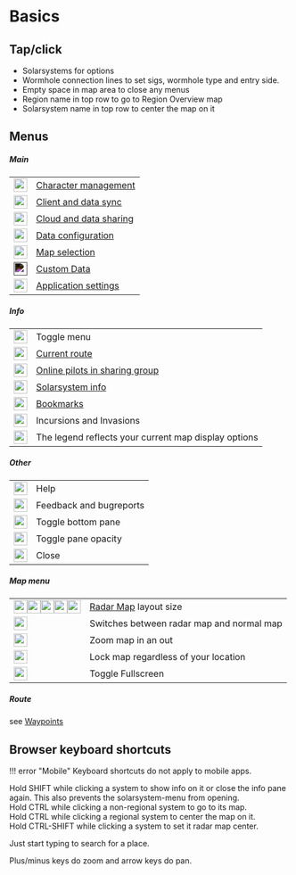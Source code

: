 # Basics

## Tap/click
- Solarsystems for options
- Wormhole connection lines to set sigs, wormhole type and entry side.
- Empty space in map area to close any menus
- Region name in top row to go to Region Overview map
- Solarsystem name in top row to center the map on it

## Menus

##### Main
|  | |
|--|--|
| <img src="https://raw.githubusercontent.com/Risingson/eedocs/master/docs/images/User-100_26_100_off.png" width="24" height="24" > | [Character management](https://eveeye.readthedocs.io/en/latest/sync/character-management/) |
| <img src="https://raw.githubusercontent.com/Risingson/eedocs/master/docs/images/Marker-100_off.png" width="24" height="24" > | [Client and data sync](https://eveeye.readthedocs.io/en/latest/sync/client-synchronisation/) |
| <img src="https://raw.githubusercontent.com/Risingson/eedocs/master/docs/images/Share-100_off.png" width="24" height="24" > | [Cloud and data sharing](https://eveeye.readthedocs.io/en/latest/sharing/cloud/) |
| <img src="https://raw.githubusercontent.com/Risingson/eedocs/master/docs/images/Node-100_off.png" width="24" height="24" > | [Data configuration](https://eveeye.readthedocs.io/en/latest/data/overview/) |
| <img src="https://raw.githubusercontent.com/Risingson/eedocs/master/docs/images/Map-100_off.png" width="24" height="24"> | [Map selection](https://eveeye.readthedocs.io/en/latest/map/layout/) |
| <img src="https://eveeye.com/img/icon/db.png" style="filter:invert(1)" width="24" height="24"> | [Custom Data](https://eveeye.readthedocs.io/en/latest/data/database/) |
| <img src="https://raw.githubusercontent.com/Risingson/eedocs/master/docs/images/Settings-100_off.png" width="24" height="24"> | [Application settings](https://eveeye.readthedocs.io/en/latest/ui/settings/) |

##### Info
|  |  |
|--|--|
| <img src="https://raw.githubusercontent.com/Risingson/eedocs/master/docs/images/Menu-100.png" width="24" height="24"> |  Toggle menu|
| <img src="https://raw.githubusercontent.com/Risingson/eedocs/master/docs/images/rou.png" width="24" height="24"> | [Current route](https://eveeye.readthedocs.io/en/latest/sync/waypoints/) |
| <img src="https://raw.githubusercontent.com/Risingson/eedocs/master/docs/images/grp.png" width="24" height="24"> | [Online pilots in sharing group](https://eveeye.readthedocs.io/en/latest/sharing/cloud/) |
| <img src="https://raw.githubusercontent.com/Risingson/eedocs/master/docs/images/sol.png" width="24" height="24"> | [Solarsystem info](https://eveeye.readthedocs.io/en/latest/ui/solarsystem-info/) |
| <img src="https://raw.githubusercontent.com/Risingson/eedocs/master/docs/images/bmk.png" width="24" height="24"> | [Bookmarks](https://eveeye.readthedocs.io/en/latest/ui/bookmarks) |
| <img src="https://raw.githubusercontent.com/Risingson/eedocs/master/docs/images/inv.png" width="24" height="24"> | Incursions and Invasions|
| <img src="https://raw.githubusercontent.com/Risingson/eedocs/master/docs/images/lgd.png" width="24" height="24"> | The legend reflects your current map display options |

##### Other
|  |  |
|--|--|
| <img src="https://raw.githubusercontent.com/Risingson/eedocs/master/docs/images/Help-100_b.png" width="24" height="24"> | Help  |
| <img src="https://raw.githubusercontent.com/Risingson/eedocs/master/docs/images/comments-50.png" width="24" height="24"> | Feedback and bugreports |
| <img src="https://raw.githubusercontent.com/Risingson/eedocs/master/docs/images/Arrow-100_opt_on.png" width="24" height="24"> | Toggle bottom pane |
| <img src="https://raw.githubusercontent.com/Risingson/eedocs/master/docs/images/opacity_off.png" width="24" height="24"> |  Toggle pane opacity |
| <img src="https://raw.githubusercontent.com/Risingson/eedocs/master/docs/images/Delete-100.png" width="24" height="24"> | Close  |

##### Map menu
|  |  |
|--|--|
| <img src="https://raw.githubusercontent.com/Risingson/eedocs/master/docs/images/5.png" width="24" height="24" ><img src="https://raw.githubusercontent.com/Risingson/eedocs/master/docs/images/4.png" width="24" height="24" ><img src="https://raw.githubusercontent.com/Risingson/eedocs/master/docs/images/3.png" width="24" height="24" ><img src="https://raw.githubusercontent.com/Risingson/eedocs/master/docs/images/2.png" width="24" height="24" ><img src="https://raw.githubusercontent.com/Risingson/eedocs/master/docs/images/1.png" width="24" height="24" > | [Radar Map](https://eveeye.readthedocs.io/en/latest/map/layout/#Radar%20Map) layout size | 
| <img src="https://raw.githubusercontent.com/Risingson/eedocs/master/docs/images/0.png" width="24" height="24" > | Switches between radar map and normal map |
| <img src="https://raw.githubusercontent.com/Risingson/eedocs/master/docs/images/Collapse-100.png" width="24" height="24" > | Zoom map in an out |
| <img src="https://raw.githubusercontent.com/Risingson/eedocs/master/docs/images/Lock.png" width="24" height="24" > | Lock map regardless of your location |
| <img src="https://raw.githubusercontent.com/Risingson/eedocs/master/docs/images/Fullscreen-100_off.png" width="24" height="24" > | Toggle Fullscreen |

##### Route
see [Waypoints](https://eveeye.readthedocs.io/en/latest/sync/waypoints)

<!--## Other Icons

##### Incursions and Invasions
|  |  |
|--|--|
| <img src="https://raw.githubusercontent.com/Risingson/eedocs/master/docs/images/invstate_3.png" width="24" height="24"> | EDENCOM Fortress |
| <img src="https://raw.githubusercontent.com/Risingson/eedocs/master/docs/images/invstate_2.png" width="24" height="24"> | EDENCOM Bulwark |
| <img src="https://raw.githubusercontent.com/Risingson/eedocs/master/docs/images/invstate_1.png" width="24" height="24"> |  EDENCOM Redoubt |
| <img src="https://raw.githubusercontent.com/Risingson/eedocs/master/docs/images/invstate_0.png" width="24" height="24"> | Stellar Reconnaissance|
| <img src="https://raw.githubusercontent.com/Risingson/eedocs/master/docs/images/invstate_-1.png" width="24" height="24"> | First Liminality|
| <img src="https://raw.githubusercontent.com/Risingson/eedocs/master/docs/images/invstate_-2.png" width="24" height="24"> | Second Liminality|
| <img src="https://raw.githubusercontent.com/Risingson/eedocs/master/docs/images/invstate_-3.png" width="24" height="24"> | Final Liminality|
| <img src="https://raw.githubusercontent.com/Risingson/eedocs/master/docs/images/lim-2.png" width="24" height="24"> | Liminality security status |
| <img src="https://raw.githubusercontent.com/Risingson/eedocs/master/docs/images/lim-3.png" width="24" height="24"> | Final Liminality security status |
| <img src="https://raw.githubusercontent.com/Risingson/eedocs/master/docs/images/invstate_-4.png" width="24" height="24"> | Triglavian Minor Victory |
| <img src="https://raw.githubusercontent.com/Risingson/eedocs/master/docs/images/invstate_4.png" width="24" height="24"> | EDENCOM Minor Victory  |
| <img src="https://raw.githubusercontent.com/Risingson/eedocs/master/docs/images/incursion_500019.png" width="24" height="24"> | Sansha Incursion| -->

## Browser keyboard shortcuts

!!! error "Mobile"
    Keyboard shortcuts do not apply to mobile apps.

Hold SHIFT while clicking a system to show info on it or close the info pane again. This also prevents the solarsystem-menu from opening.<br>
Hold CTRL while clicking a non-regional system to go to its map.<br>Hold CTRL while clicking a regional system to center the map on it.<br>
Hold CTRL-SHIFT while clicking a system to set it radar map center.<br>

Just start typing to search for a place.

Plus/minus keys do zoom and arrow keys do pan.



<!--stackedit_data:
eyJoaXN0b3J5IjpbLTEwMDU4NTE1MjksNTIwMjk5NDY1LC0xMz
A1Nzg0MjA4LDE2MjE5OTgzMDQsLTY5NDEyNzEyMCwyNTg2NzEw
MywxODgxNTA1NTIxLC0zODMzOTA1MTUsMzc1ODI0NTk3LC03NT
gzNDM5NjEsMTU3MjgyNDgyNywtMTMyNDUwODUwNCwtMTMwMDc1
MDY1OSwzODAyOTU2MzEsNDA3MjkyMzU0LDE2MDIxMzY2ODIsLT
IxMjQ5NzU0ODMsMzUxMTAwOTEzLDExNTA2ODg1NTYsLTIwNjcw
MjUzMzZdfQ==
-->